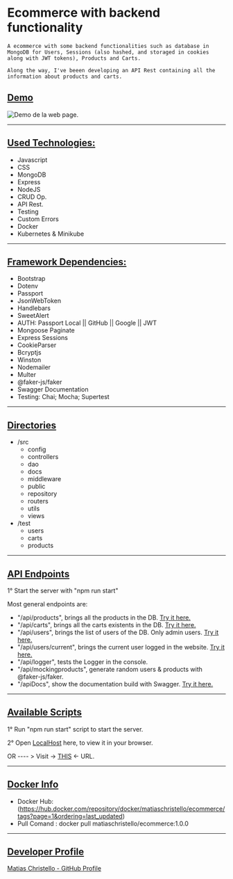 # Ecommerce with backend functionality

    A ecommerce with some backend functionalities such as database in MongoDB for Users, Sessions (also hashed, and storaged in cookies along with JWT tokens), Products and Carts. 

    Along the way, I've beeen developing an API Rest containing all the information about products and carts.

## <u>Demo</u>

<!-- TODO: Inser GIF DEMO -->
![Demo de la web page.](https://firebasestorage.googleapis.com/v0/b/padel-market-2259b.appspot.com/o/GIF_ecommerce.gif?alt=media&token=e17b26d7-5865-4c09-a11b-c331fd373d9d)

-------------------------


## <u>Used Technologies:</u>
- Javascript
- CSS
- MongoDB
- Express
- NodeJS
- CRUD Op.
- API Rest.
- Testing 
- Custom Errors
- Docker
- Kubernetes & Minikube

-------------------------

## <u>Framework Dependencies:</u>
- Bootstrap
- Dotenv
- Passport
- JsonWebToken
- Handlebars
- SweetAlert
- AUTH: Passport Local || GitHub || Google || JWT
- Mongoose Paginate
- Express Sessions
- CookieParser
- Bcryptjs
- Winston
- Nodemailer
- Multer
- @faker-js/faker
- Swagger Documentation
- Testing: Chai; Mocha; Supertest

-------------------------

## <u>Directories</u>
- /src
    - config
    - controllers
    - dao
    - docs
    - middleware
    - public
    - repository
    - routers
    - utils
    - views
- /test
    - users
    - carts
    - products

-------------------------

## <u>API Endpoints</u>

1° Start the server with "npm run start"

Most general endpoints are:
- "/api/products", brings all the products in the DB. [Try it here.](http://localhost:8080/api/products)
- "/api/carts", brings all the carts existents in the DB. [Try it here.](http://localhost:8080/api/carts)
- "/api/users", brings the list of users of the DB. Only admin users. [Try it here.](http://localhost:8080/api/users)
- "/api/users/current", brings the current user logged in the website. [Try it here.](http://localhost:8080/api/users/current)
- "/api/logger", tests the Logger in the console.
- "/api/mockingproducts", generate random users & products with @faker-js/faker.
- "/apiDocs", show the documentation build with Swagger. [Try it here.](http://localhost:8080/apiDocs)
-------------------------

## <u>Available Scripts</u>

1° Run "npm run start" script to start the server.

2° Open [LocalHost](http://localhost:8080/home) here, to view it in your browser.

OR  ---- > Visit -> [THIS](https://backendpf-production.up.railway.app/home) <- URL.

-------------------------

## <u>Docker Info </u>

 - Docker Hub: (https://hub.docker.com/repository/docker/matiaschristello/ecommerce/tags?page=1&ordering=last_updated)
 - Pull Comand : docker pull matiaschristello/ecommerce:1.0.0

-------------------------

## <u>Developer Profile</u>

[Matias Christello - GitHub Profile](https://github.com/mchristello)
